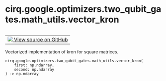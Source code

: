 <div itemscope itemtype="http://developers.google.com/ReferenceObject">
<meta itemprop="name" content="cirq.google.optimizers.two_qubit_gates.math_utils.vector_kron" />
<meta itemprop="path" content="Stable" />
</div>

# cirq.google.optimizers.two_qubit_gates.math_utils.vector_kron

<!-- Insert buttons and diff -->

<table class="tfo-notebook-buttons tfo-api" align="left">

<td>
  <a target="_blank" href="https://github.com/quantumlib/cirq/tree/master/cirq/google/optimizers/two_qubit_gates/math_utils.py">
    <img src="https://www.tensorflow.org/images/GitHub-Mark-32px.png" />
    View source on GitHub
  </a>
</td>
</table>



Vectorized implementation of kron for square matrices.

<pre class="devsite-click-to-copy prettyprint lang-py tfo-signature-link">
<code>cirq.google.optimizers.two_qubit_gates.math_utils.vector_kron(
    first: np.ndarray,
    second: np.ndarray
) -> np.ndarray
</code></pre>



<!-- Placeholder for "Used in" -->

